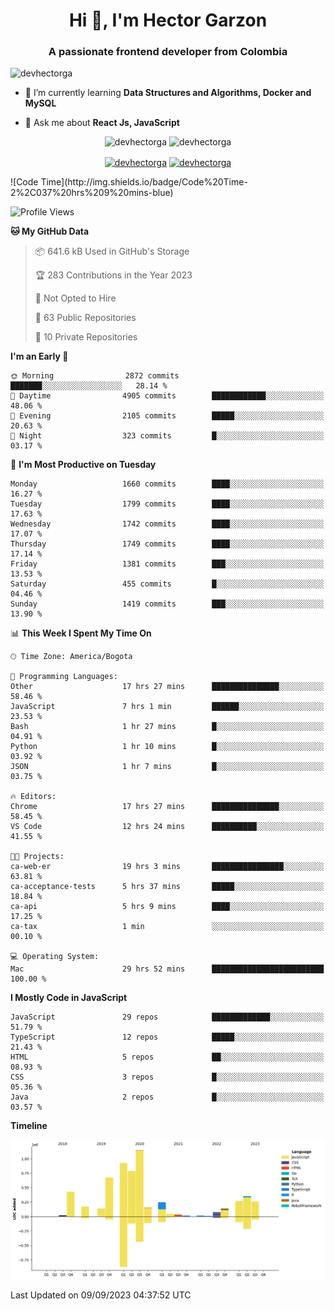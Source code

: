<h1 align="center">Hi 👋, I'm Hector Garzon</h1>
<h3 align="center">A passionate frontend developer from Colombia</h3>

<p align="left"> <img src="https://komarev.com/ghpvc/?username=devhectorga" alt="devhectorga" /> </p>

- 🌱 I’m currently learning **Data Structures and Algorithms, Docker and MySQL**

- 💬 Ask me about **React Js, JavaScript**

<p align="center"> <img src="https://github-readme-stats.vercel.app/api?username=devhectorga&count_private=true&show_icons=true" alt="devhectorga" /> <img src="https://github-readme-stats.vercel.app/api/top-langs/?username=devhectorga&layout=compact" alt="devhectorga" /></p>

<p align="center">
<a href="https://twitter.com/devhectorga" target="blank"><img align="center" src="https://cdn.jsdelivr.net/npm/simple-icons@3.0.1/icons/twitter.svg" alt="devhectorga" height="20" width="20" /></a>
<a href="https://linkedin.com/in/devhectorga" target="blank"><img align="center" src="https://cdn.jsdelivr.net/npm/simple-icons@3.0.1/icons/linkedin.svg" alt="devhectorga" height="20" width="20" /></a>
</p>
<!--START_SECTION:waka-->
![Code Time](http://img.shields.io/badge/Code%20Time-2%2C037%20hrs%209%20mins-blue)

![Profile Views](http://img.shields.io/badge/Profile%20Views-0-blue)

**🐱 My GitHub Data** 

> 📦 641.6 kB Used in GitHub's Storage 
 > 
> 🏆 283 Contributions in the Year 2023
 > 
> 🚫 Not Opted to Hire
 > 
> 📜 63 Public Repositories 
 > 
> 🔑 10 Private Repositories 
 > 
**I'm an Early 🐤** 

```text
🌞 Morning                2872 commits        ███████░░░░░░░░░░░░░░░░░░   28.14 % 
🌆 Daytime                4905 commits        ████████████░░░░░░░░░░░░░   48.06 % 
🌃 Evening                2105 commits        █████░░░░░░░░░░░░░░░░░░░░   20.63 % 
🌙 Night                  323 commits         █░░░░░░░░░░░░░░░░░░░░░░░░   03.17 % 
```
📅 **I'm Most Productive on Tuesday** 

```text
Monday                   1660 commits        ████░░░░░░░░░░░░░░░░░░░░░   16.27 % 
Tuesday                  1799 commits        ████░░░░░░░░░░░░░░░░░░░░░   17.63 % 
Wednesday                1742 commits        ████░░░░░░░░░░░░░░░░░░░░░   17.07 % 
Thursday                 1749 commits        ████░░░░░░░░░░░░░░░░░░░░░   17.14 % 
Friday                   1381 commits        ███░░░░░░░░░░░░░░░░░░░░░░   13.53 % 
Saturday                 455 commits         █░░░░░░░░░░░░░░░░░░░░░░░░   04.46 % 
Sunday                   1419 commits        ███░░░░░░░░░░░░░░░░░░░░░░   13.90 % 
```


📊 **This Week I Spent My Time On** 

```text
🕑︎ Time Zone: America/Bogota

💬 Programming Languages: 
Other                    17 hrs 27 mins      ███████████████░░░░░░░░░░   58.46 % 
JavaScript               7 hrs 1 min         ██████░░░░░░░░░░░░░░░░░░░   23.53 % 
Bash                     1 hr 27 mins        █░░░░░░░░░░░░░░░░░░░░░░░░   04.91 % 
Python                   1 hr 10 mins        █░░░░░░░░░░░░░░░░░░░░░░░░   03.92 % 
JSON                     1 hr 7 mins         █░░░░░░░░░░░░░░░░░░░░░░░░   03.75 % 

🔥 Editors: 
Chrome                   17 hrs 27 mins      ███████████████░░░░░░░░░░   58.45 % 
VS Code                  12 hrs 24 mins      ██████████░░░░░░░░░░░░░░░   41.55 % 

🐱‍💻 Projects: 
ca-web-er                19 hrs 3 mins       ████████████████░░░░░░░░░   63.81 % 
ca-acceptance-tests      5 hrs 37 mins       █████░░░░░░░░░░░░░░░░░░░░   18.84 % 
ca-api                   5 hrs 9 mins        ████░░░░░░░░░░░░░░░░░░░░░   17.25 % 
ca-tax                   1 min               ░░░░░░░░░░░░░░░░░░░░░░░░░   00.10 % 

💻 Operating System: 
Mac                      29 hrs 52 mins      █████████████████████████   100.00 % 
```

**I Mostly Code in JavaScript** 

```text
JavaScript               29 repos            █████████████░░░░░░░░░░░░   51.79 % 
TypeScript               12 repos            █████░░░░░░░░░░░░░░░░░░░░   21.43 % 
HTML                     5 repos             ██░░░░░░░░░░░░░░░░░░░░░░░   08.93 % 
CSS                      3 repos             █░░░░░░░░░░░░░░░░░░░░░░░░   05.36 % 
Java                     2 repos             █░░░░░░░░░░░░░░░░░░░░░░░░   03.57 % 
```



**Timeline**

![Lines of Code chart](https://raw.githubusercontent.com/devHectorGa/devHectorGa/master/assets/bar_graph.png)


 Last Updated on 09/09/2023 04:37:52 UTC
<!--END_SECTION:waka-->
